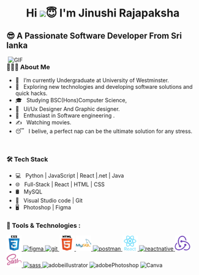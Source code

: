 <h1 align="center">Hi <img src="https://raw.githubusercontent.com/iampavangandhi/iampavangandhi/master/gifs/Hi.gif" width="30px">😇 I'm Jinushi Rajapaksha</h1>
<h2> 😎 A Passionate Software Developer From Sri lanka </h2>
<img align="right" alt="GIF" src="https://cdn.dribbble.com/users/4055494/screenshots/15215756/media/d2b66c4ca0192aa26d103448b3d1518b.gif" width="500"/>
<h3> 👨🏻‍💻 About Me </h3>

- 🔭 &nbsp; I’m currently Undergraduate at University of Westminster.
- 🤔 &nbsp; Exploring new technologies and developing software solutions and quick hacks.
- 🎓 &nbsp; Studying BSC(Hons)Computer Science, 
- 💼 &nbsp; Ui/Ux Designer And Graphic designer.
- 🌱 &nbsp; Enthusiast in Software engineering .
- ✍ &nbsp; Watching movies.
- 😴 &nbsp; I belive, a perfect nap can be the ultimate solution for any stress. 

<br>


<div>
<h3>🛠 Tech Stack</h3>

- 💻 &nbsp; Python | JavaScript | React |.net | Java
- 🌐 &nbsp; Full-Stack | React | HTML | CSS     
- 🛢 &nbsp;  MySQL 
- 🔧 &nbsp; Visual Studio code  | Git
- 🖥 &nbsp;  Photoshop | Figma
</div>

<div align="left">
<h3 align="left">🚀 Tools & Technologies  :</h3>

<p align="left"> </a> <a href="https://www.w3schools.com/css/" target="_blank"> <img src="https://raw.githubusercontent.com/devicons/devicon/master/icons/css3/css3-original-wordmark.svg" alt="css3" width="40" height="40"/> </a> <a href="https://www.figma.com/" target="_blank"> <img src="https://www.vectorlogo.zone/logos/figma/figma-icon.svg" alt="figma" width="40" height="40"/> </a>   <a href="https://git-scm.com/" target="_blank"> <img src="https://www.vectorlogo.zone/logos/git-scm/git-scm-icon.svg" alt="git" width="40" height="40"/> </a> <a href="https://www.w3.org/html/" target="_blank"> <img src="https://raw.githubusercontent.com/devicons/devicon/master/icons/html5/html5-original-wordmark.svg" alt="html5" width="40" height="40"/> </a> <a href="https://www.mysql.com/" target="_blank"> <img src="https://raw.githubusercontent.com/devicons/devicon/master/icons/mysql/mysql-original-wordmark.svg" alt="mysql" width="40" height="40"/> </a> <a href="https://postman.com" target="_blank"> <img src="https://www.vectorlogo.zone/logos/getpostman/getpostman-icon.svg" alt="postman" width="40" height="40"/> </a> <a href="https://reactjs.org/" target="_blank"> <img src="https://raw.githubusercontent.com/devicons/devicon/master/icons/react/react-original-wordmark.svg" alt="react" width="40" height="40"/> </a> <a href="https://reactnative.dev/" target="_blank"> <img src="https://reactnative.dev/img/header_logo.svg" alt="reactnative" width="40" height="40"/> </a> <a href="https://redux.js.org" target="_blank"> <img src="https://raw.githubusercontent.com/devicons/devicon/master/icons/redux/redux-original.svg" alt="redux" width="40" height="40"/> </a> <a href="https://sass-lang.com" target="_blank"> <img src="https://raw.githubusercontent.com/devicons/devicon/master/icons/sass/sass-original.svg" alt="sass" width="40" height="40"/> </a>   <a href="https://sass-lang.com" target="_blank"> <img src="https://upload.wikimedia.org/wikipedia/commons/thumb/9/9a/Visual_Studio_Code_1.35_icon.svg/1024px-Visual_Studio_Code_1.35_icon.svg.png" alt="sass" width="40" height="40"/> </a><img src="https://img.icons8.com/color/480/000000/adobe-illustrator--v1.png" alt="adobeillustrator" width="40" height="40"/> <img src="https://upload.wikimedia.org/wikipedia/commons/thumb/c/cf/Adobe_Photoshop_Express_logo.svg/1051px-Adobe_Photoshop_Express_logo.svg.png" alt="adobePhotoshop" width="40" height="40"/> <img src="https://play-lh.googleusercontent.com/3aWGqSf3T_p3F6wc8FFvcZcnjWlxpZdNaqFVEvPwQ1gTOPkVoZwq6cYvfK9eCkwCXbRY" alt="Canva" width="40" height="40"/> </p>


</div>
